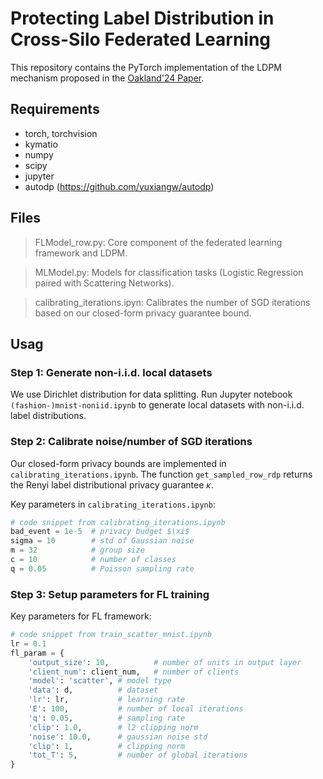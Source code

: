 # Protecting Label Distribution in Cross-Silo Federated Learning


This repository contains the PyTorch implementation of the LDPM mechanism proposed in the [Oakland'24 Paper](https://ieeexplore.ieee.org/document/10646748).

## Requirements 
- torch, torchvision
- kymatio
- numpy
- scipy
- jupyter
- autodp (https://github.com/yuxiangw/autodp)

## Files
> FLModel_row.py: Core component of the federated learning framework and LDPM.

> MLModel.py: Models for classification tasks (Logistic Regression paired with Scattering Networks).

> calibrating_iterations.ipyn: Calibrates the number of SGD iterations based on our closed-form privacy guarantee bound.

## Usag
### Step 1: Generate non-i.i.d. local datasets
We use Dirichlet distribution for data splitting. Run Jupyter notebook ```(fashion-)mnist-noniid.ipynb``` to generate local datasets with non-i.i.d. label distributions.

### Step 2: Calibrate noise/number of SGD iterations
Our closed-form privacy bounds are implemented in ```calibrating_iterations.ipynb```. The function ```get_sampled_row_rdp``` returns the Renyi label distributional privacy guarantee $\kappa$.

Key parameters in ```calibrating_iterations.ipynb```:
```python
# code snippet from calibrating_iterations.ipynb
bad_event = 1e-5  # privacy budget $\xi$
sigma = 10        # std of Gaussian noise
m = 32            # group size
c = 10            # number of classes
q = 0.05          # Poisson sampling rate
```

### Step 3: Setup parameters for FL training
Key parameters for FL framework:
```python
# code snippet from train_scatter_mnist.ipynb
lr = 0.1
fl_param = {
    'output_size': 10,          # number of units in output layer
    'client_num': client_num,   # number of clients
    'model': 'scatter', # model type
    'data': d,          # dataset
    'lr': lr,           # learning rate
    'E': 100,           # number of local iterations
    'q': 0.05,          # sampling rate
    'clip': 1.0,        # l2 clipping norm 
    'noise': 10.0,      # gaussian noise std
    'clip': 1,          # clipping norm
    'tot_T': 5,         # number of global iterations
}
```